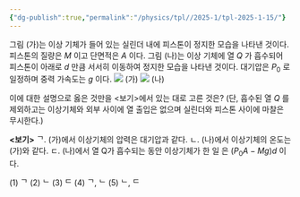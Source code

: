 ```yaml
---
{"dg-publish":true,"permalink":"/physics/tpl//2025-1/tpl-2025-1-15/"}
---
```


그림 (가)는 이상 기체가 들어 있는 실린더 내에 피스톤이 정지한 모습을 나타낸 것이다. 피스톤의 질량은 $M$ 이고 단면적은 $A$ 이다. 그림 (나)는 이상 기체에 열 $Q$ 가 흡수되어 피스톤이 아래로 $d$ 만큼 서서히 이동하여 정지한 모습을 나타낸 것이다. 대기압은 $P_{0}$ 로 일정하며 중력 가속도는 $g$ 이다.
![](https://cdn.mathpix.com/cropped/2025_05_26_0679df0be5a6770361d8g-8.jpg?height=400&width=529&top_left_y=772&top_left_x=232)
(가)
![](https://cdn.mathpix.com/cropped/2025_05_26_0679df0be5a6770361d8g-8.jpg?height=407&width=368&top_left_y=772&top_left_x=830)
(나)

이에 대한 설명으로 옳은 것만을 <보기>에서 있는 대로 고른 것은? (단, 흡수된 열 $Q$ 를 제외하고는 이상기체와 외부 사이에 열 출입은 없으며 실린더와 피스톤 사이에 마찰은 무시한다.)

**<보기>**
ᄀ. (가)에서 이상기체의 압력은 대기압과 같다.
ㄴ. (나)에서 이상기체의 온도는 (가)와 같다.
ㄷ. (나)에서 열 Q가 흡수되는 동안 이상기체가 한 일 은 $(P_0A - Mg)d$ 이다.

(1) ᄀ
(2) ᄂ
(3) ᄃ
(4) ᄀ, ᄂ
(5) ᄂ, ᄃ
